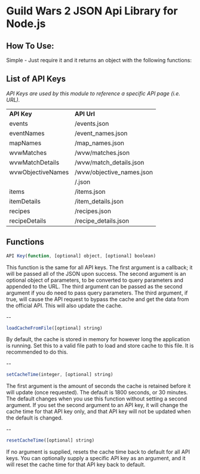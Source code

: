 Guild Wars 2 JSON Api Library for Node.js
=========================================


**How To Use:**
----------------
Simple - Just require it and it returns an object with the following functions:


List of API Keys
----------------

*API Keys are used by this module to reference a specific API page (i.e. URL).*

<table>
	<tr>
		<td><b>API Key</b></td>
		<td><b>API Url</b></td>
	</tr>
	<tr>
		<td>events</td>
		<td>/events.json</td>
	</tr>
	<tr>
		<td>eventNames</td>
		<td>/event_names.json</td>
	</tr>
	<tr>
		<td>mapNames</td>
		<td>/map_names.json</td>
	</tr>
	<tr>
		<td>wvwMatches</td>
		<td>/wvw/matches.json</td>
	</tr>
	<tr>
		<td>wvwMatchDetails</td>
		<td>/wvw/match_details.json</td>
	</tr>
	<tr>
		<td>wvwObjectiveNames</td>
		<td>/wvw/objective_names.json</td>
	</tr>
	<tr>
		<td></td>
		<td>/.json</td>
	</tr>
	<tr>
		<td>items</td>
		<td>/items.json</td>
	</tr>
	<tr>
		<td>itemDetails</td>
		<td>/item_details.json</td>
	</tr>
	<tr>
		<td>recipes</td>
		<td>/recipes.json</td>
	</tr>
	<tr>
		<td>recipeDetails</td>
		<td>/recipe_details.json</td>
	</tr>
</table>


**Functions**
-------------
```javascript
API Key(function, [optional] object, [optional] boolean)
```
This function is the same for all API keys. The first argument is a callback; it will be passed all of the JSON upon success. The second argument is an optional object of parameters, to be converted to query parameters and appended to the URL. The third argument can be passed as the second argument if you do need to pass query parameters. The third argument, if true, will cause the API request to bypass the cache and get the data from the official API. This will also update the cache.

--

```javascript
loadCacheFromFile([optional] string)
```
By default, the cache is stored in memory for however long the application is running. Set this to a valid file path to load and store cache to this file. It is recommended to do this.

--

```javascript
setCacheTime(integer, [optional] string)
```
The first argument is the amount of seconds the cache is retained before it will update (once requested). The default is 1800 seconds, or 30 minutes. The default changes when you use this function without setting a second argument. If you set the second argument to an API key, it will change the cache time for that API key only, and that API key will not be updated when the default is changed.

--

```javascript
resetCacheTime([optional] string)
```
If no argument is supplied, resets the cache time back to default for all API keys. You can optionally supply a specific API key as an argument, and it will reset the cache time for that API key back to default.